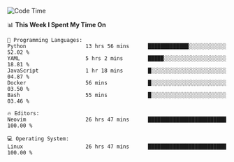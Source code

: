 <!-- [![Top Langs](https://github-readme-stats.vercel.app/api/top-langs/?username=gagahsyuja&theme=dracula&hide_border=true&border_radius=7)](https://github.com/anuraghazra/github-readme-stats) -->

<!--START_SECTION:waka-->
![Code Time](http://img.shields.io/badge/Code%20Time-1%2C435%20hrs%2030%20mins-blue)

📊 **This Week I Spent My Time On** 

```text
💬 Programming Languages: 
Python                   13 hrs 56 mins      █████████████░░░░░░░░░░░░   52.02 % 
YAML                     5 hrs 2 mins        █████░░░░░░░░░░░░░░░░░░░░   18.81 % 
JavaScript               1 hr 18 mins        █░░░░░░░░░░░░░░░░░░░░░░░░   04.87 % 
Docker                   56 mins             █░░░░░░░░░░░░░░░░░░░░░░░░   03.50 % 
Bash                     55 mins             █░░░░░░░░░░░░░░░░░░░░░░░░   03.46 % 

🔥 Editors: 
Neovim                   26 hrs 47 mins      █████████████████████████   100.00 % 

💻 Operating System: 
Linux                    26 hrs 47 mins      █████████████████████████   100.00 % 
```


<!--END_SECTION:waka-->
